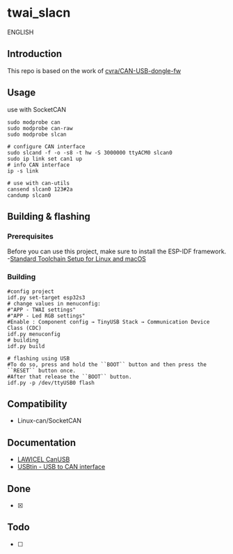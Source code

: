 # twai_slacn
ENGLISH 
## Introduction
This repo is based on the work of [cvra/CAN-USB-dongle-fw](https://github.com/cvra/CAN-USB-dongle-fw)

## Usage

use with SocketCAN
```
sudo modprobe can
sudo modprobe can-raw
sudo modprobe slcan

# configure CAN interface
sudo slcand -f -o -s8 -t hw -S 3000000 ttyACM0 slcan0
sudo ip link set can1 up
# info CAN interface
ip -s link 

# use with can-utils
cansend slcan0 123#2a
candump slcan0
```

## Building & flashing
### Prerequisites

Before you can use this project, make sure to install the ESP-IDF framework. 
-[Standard Toolchain Setup for Linux and macOS](https://docs.espressif.com/projects/esp-idf/en/latest/esp32s3/get-started/linux-macos-setup.html)

### Building

```
#config project
idf.py set-target esp32s3
# change values in menuconfig:
#"APP - TWAI settings" 
#"APP - Led RGB settings"
#Enable : Component config → TinyUSB Stack → Communication Device Class (CDC)
idf.py menuconfig
# building
idf.py build

# flashing using USB
#To do so, press and hold the ``BOOT`` button and then press the ``RESET`` button once. 
#After that release the ``BOOT`` button.
idf.py -p /dev/ttyUSB0 flash
```

## Compatibility
 - Linux-can/SocketCAN

## Documentation
- [LAWICEL CanUSB](http://www.can232.com/docs/canusb_manual.pdf)
- [USBtin - USB to CAN interface](https://www.fischl.de/usbtin/#socketcan) 
## Done
- [x] 
## Todo
- [ ] 